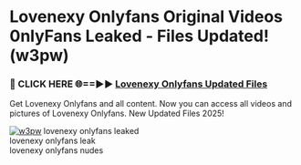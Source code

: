 # Lovenexy Onlyfans Original Videos 0nlyFans Leaked - Files Updated! (w3pw)

<h3>🔴 CLICK HERE 🌐==►► <a href="https://tinyurl.com/2jnfzry5" rel="nofollow">Lovenexy Onlyfans Updated Files</a></h3>

Get Lovenexy Onlyfans and all content. Now you can access all videos and pictures of Lovenexy Onlyfans. New Updated Files 2025!

[![w3pw](https://i.imgur.com/GyGTBgg.gif)](https://tinyurl.com/2jnfzry5)
lovenexy onlyfans leaked<br>
lovenexy onlyfans leak<br>
lovenexy onlyfans nudes